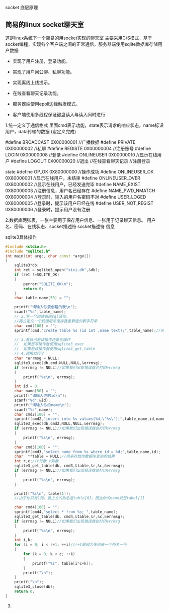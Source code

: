 socket 底层原理


## 简易的linux socket聊天室
这是linux系统下一个简易的用socket实现的聊天室
主要采用C/S模式，基于socket编程，实现各个客户端之间的正常通信，服务器端使用sqlite数据库存储用户数据

+ 实现了用户注册，登录功能。
+ 实现了用户间公聊、私聊功能。
+ 实现离线上线提示。
+ 在线查看聊天记录功能。

+ 服务器端使用epoll边缘触发模式。
+ 客户端使用多线程保证键盘读入与读入同时进行

1.统一定义了通信格式
里面cmd表示功能，state表示请求的响应状态，name标识用户，data传输的数据
(宏定义完成)

#define BROADCAST 0X00000001   //广播数据
#define PRIVATE 0X00000002     //私聊
#define REGISTE 0X00000004     //注册账号
#define LOGIN 0X00000008       //登录
#define ONLINEUSER     0X00000010 //显示在线用户
#define LOGOUT     0X00000020    //退出
								//在线查看聊天记录
								//注册登录

state
#define OP_OK    0X80000000         //操作成功
#define ONLINEUSER_OK    0X80000001  //显示在线用户，未结束
#define ONLINEUSER_OVER  0X80000002  //显示在线用户，已经发送完毕
#define NAME_EXIST 0X80000003       //注册信息，用户名已经存在
#define NAME_PWD_NMATCH 0X80000004 //登录时，输入的用户名密码不对
#define USER_LOGED 0X80000005     //登录时，提示该用户已经在线
#define USER_NOT_REGIST 0X80000006  //登录时，提示用户没有注册


2.数据库两张表，一张主要用于保存用户信息、一张用于记录聊天信息。
用户名、密码、在线状态、socket描述符
socket描述符 信息

sqlite3具体操作
```cpp
#include <stdio.h>
#include "sqlite3.h"
int main(int argc, char const *argv[])
{
	sqlite3*db;
	int ret = sqlite3_open("xixi.db",&db);
	if (ret !=SQLITE_OK)
	{
		perror("SQLITE_OK\n");
		return 0;
	}
	char table_name[50] = "";

	printf("请输入你要创建的表\n");
	scanf("%s",table_name);
	// 2.写一个创建表的sql语句.
	//再去定义一个数组用来保存我重新组的新字符串
	char cmd[100] = "";
	sprintf(cmd,"create table %s (id int ,name text);",table_name);//完成了一个组包的操作

	// 3.看自己是读操作还是写操作
	// 	如果是写操作就使用sqlite3_exec
	// 	如果是读操作就使用sqlite3_get_table
	// 4.调用就行了
	char *errmsg = NULL;
	sqlite3_exec(db,cmd,NULL,NULL,&errmsg);
	if (errmsg != NULL)//如果我们出现错误就会打印errmsg
	{
		printf("%s\n", errmsg);
	}
	int id = 0;
	char name[50] = "";
	printf("请输入你的id\n");
	scanf("%d",&id);
	printf("请输入你的name\n");
	scanf("%s",name);
	char cmd2[100] = "";
	sprintf(cmd2,"insert into %s values(%d,\'%s\');",table_name,id,name);//   \'就相当于引号
	sqlite3_exec(db,cmd2,NULL,NULL,&errmsg);
	if (errmsg != NULL)//如果我们出现错误就会打印errmsg
	{
		printf("%s\n", errmsg);
	}
	char cmd3[100] = "";
	sprintf(cmd3,"select name from %s where id = %d;",table_name,id);
	char  **table = NULL;//用来存放你数据库查到的结果
	int r,c;//r行数 c列数
	sqlite3_get_table(db, cmd3,&table,&r,&c,&errmsg);
	if (errmsg != NULL)//如果我们出现错误就会打印errmsg
	{
		printf("%s\n", errmsg);
	}

	printf("%s\n", table[1]);
	//由于你只有1列，最上方的列名是table[0]，因此你的name就是tabel[1]

	char cmd4[100] = "";
	sprintf(cmd4,"select * from %s; ",table_name);
	sqlite3_get_table(db, cmd4,&table,&r,&c,&errmsg);
	if (errmsg != NULL)//如果我们出现错误就会打印errmsg
	{
		printf("%s\n", errmsg);
	}
	int i,k;
	for (i = 0; i < r+1; ++i)//r+1是因为多出来一个列名一行
	{
		for (k = 0; k < c; ++k)
		{
			printf("%s", table[i*c+k]);
		}
		printf("\n");
	}
	printf("\n");
	sqlite3_close(db);
	return 0;
}
```
3.